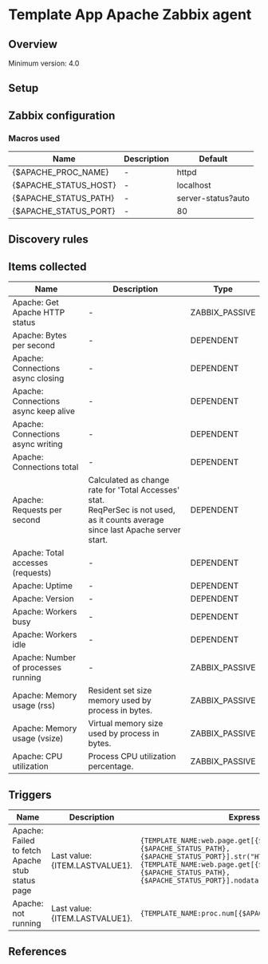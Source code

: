 
# Template App Apache Zabbix agent

## Overview

Minimum version: 4.0  

## Setup


## Zabbix configuration


### Macros used

|Name|Description|Default|
|----|-----------|-------|
|{$APACHE_PROC_NAME}|-|httpd|
|{$APACHE_STATUS_HOST}|-|localhost|
|{$APACHE_STATUS_PATH}|-|server-status?auto|
|{$APACHE_STATUS_PORT}|-|80|


## Discovery rules


## Items collected

|Name|Description|Type|
|----|-----------|----|
|Apache: Get Apache HTTP status|-|ZABBIX_PASSIVE|
|Apache: Bytes per second|-|DEPENDENT|
|Apache: Connections async closing|-|DEPENDENT|
|Apache: Connections async keep alive|-|DEPENDENT|
|Apache: Connections async writing|-|DEPENDENT|
|Apache: Connections total|-|DEPENDENT|
|Apache: Requests per second|Calculated as change rate for 'Total Accesses' stat.</br>ReqPerSec is not used, as it counts average since last Apache server start.|DEPENDENT|
|Apache: Total accesses (requests)|-|DEPENDENT|
|Apache: Uptime|-|DEPENDENT|
|Apache: Version|-|DEPENDENT|
|Apache: Workers busy|-|DEPENDENT|
|Apache: Workers idle|-|DEPENDENT|
|Apache: Number of processes running|-|ZABBIX_PASSIVE|
|Apache: Memory usage (rss)|Resident set size memory used by process in bytes.|ZABBIX_PASSIVE|
|Apache: Memory usage (vsize)|Virtual memory size used by process in bytes.|ZABBIX_PASSIVE|
|Apache: CPU utilization|Process CPU utilization percentage.|ZABBIX_PASSIVE|


## Triggers

|Name|Description|Expression|
|----|-----------|----|
|Apache: Failed to fetch Apache stub status page|Last value: {ITEM.LASTVALUE1}.|`{TEMPLATE_NAME:web.page.get[{$APACHE_STATUS_HOST},{$APACHE_STATUS_PATH},{$APACHE_STATUS_PORT}].str("HTTP/1.1 200")}=0 or  {TEMPLATE_NAME:web.page.get[{$APACHE_STATUS_HOST},{$APACHE_STATUS_PATH},{$APACHE_STATUS_PORT}].nodata(30m)}=1`|
|Apache: not running|Last value: {ITEM.LASTVALUE1}.|`{TEMPLATE_NAME:proc.num[{$APACHE_PROC_NAME}].last()}=0`|

## References

